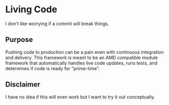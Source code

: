 Living Code
===========

I don't like worrying if a commit will break things.

## Purpose

Pushing code to production can be a pain even with continuous integration and delivery. This framework is meant to be an AMD compatible module framework that automatically handles live code updates, runs tests, and determines if code is ready for "prime-time".

## Disclaimer

I have no idea if this will even work but I want to try it out conceptually.